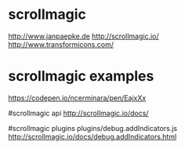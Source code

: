 # scrollmagic
http://www.janpaepke.de
http://scrollmagic.io/
http://www.transformicons.com/
# scrollmagic examples
https://codepen.io/ncerminara/pen/EajxXx

#scrollmagic api
http://scrollmagic.io/docs/

#scrollmagic plugins
plugins/debug.addIndicators.js
http://scrollmagic.io/docs/debug.addIndicators.html
